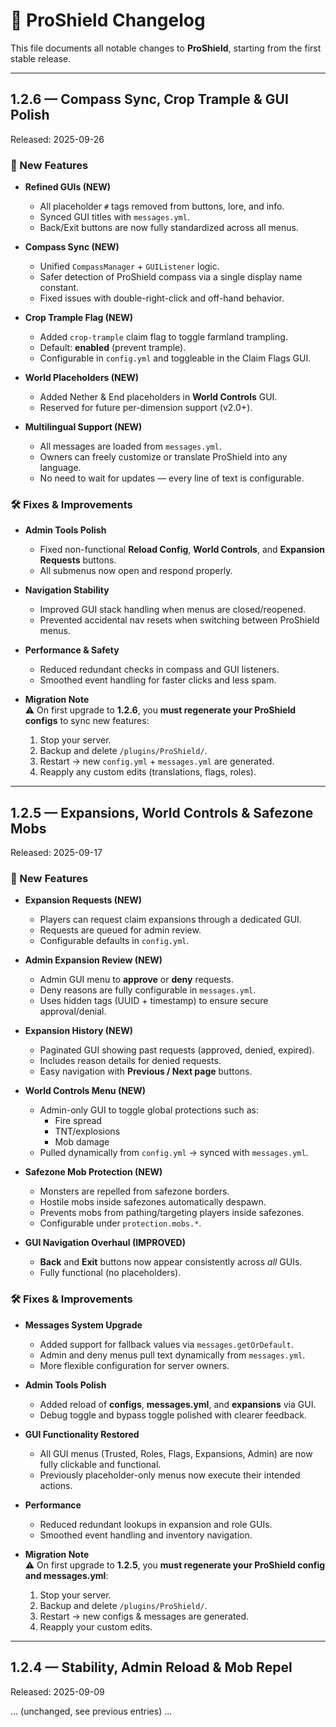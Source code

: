 # 📜 ProShield Changelog

This file documents all notable changes to **ProShield**, starting from the first stable release.

---

## **1.2.6 — Compass Sync, Crop Trample & GUI Polish**
Released: 2025-09-26

### 🔑 New Features
- **Refined GUIs (NEW)**  
  - All placeholder `#` tags removed from buttons, lore, and info.  
  - Synced GUI titles with `messages.yml`.  
  - Back/Exit buttons are now fully standardized across all menus.  

- **Compass Sync (NEW)**  
  - Unified `CompassManager` + `GUIListener` logic.  
  - Safer detection of ProShield compass via a single display name constant.  
  - Fixed issues with double-right-click and off-hand behavior.  

- **Crop Trample Flag (NEW)**  
  - Added `crop-trample` claim flag to toggle farmland trampling.  
  - Default: **enabled** (prevent trample).  
  - Configurable in `config.yml` and toggleable in the Claim Flags GUI.  

- **World Placeholders (NEW)**  
  - Added Nether & End placeholders in **World Controls** GUI.  
  - Reserved for future per-dimension support (v2.0+).  

- **Multilingual Support (NEW)**  
  - All messages are loaded from `messages.yml`.  
  - Owners can freely customize or translate ProShield into any language.  
  - No need to wait for updates — every line of text is configurable.  

### 🛠 Fixes & Improvements
- **Admin Tools Polish**  
  - Fixed non-functional **Reload Config**, **World Controls**, and **Expansion Requests** buttons.  
  - All submenus now open and respond properly.  

- **Navigation Stability**  
  - Improved GUI stack handling when menus are closed/reopened.  
  - Prevented accidental nav resets when switching between ProShield menus.  

- **Performance & Safety**  
  - Reduced redundant checks in compass and GUI listeners.  
  - Smoothed event handling for faster clicks and less spam.  

- **Migration Note**  
  ⚠️ On first upgrade to **1.2.6**, you **must regenerate your ProShield configs** to sync new features:  
  1. Stop your server.  
  2. Backup and delete `/plugins/ProShield/`.  
  3. Restart → new `config.yml` + `messages.yml` are generated.  
  4. Reapply any custom edits (translations, flags, roles).  

---

## **1.2.5 — Expansions, World Controls & Safezone Mobs**
Released: 2025-09-17

### 🔑 New Features
- **Expansion Requests (NEW)**  
  - Players can request claim expansions through a dedicated GUI.  
  - Requests are queued for admin review.  
  - Configurable defaults in `config.yml`.  

- **Admin Expansion Review (NEW)**  
  - Admin GUI menu to **approve** or **deny** requests.  
  - Deny reasons are fully configurable in `messages.yml`.  
  - Uses hidden tags (UUID + timestamp) to ensure secure approval/denial.  

- **Expansion History (NEW)**  
  - Paginated GUI showing past requests (approved, denied, expired).  
  - Includes reason details for denied requests.  
  - Easy navigation with **Previous / Next page** buttons.  

- **World Controls Menu (NEW)**  
  - Admin-only GUI to toggle global protections such as:  
    - Fire spread  
    - TNT/explosions  
    - Mob damage  
  - Pulled dynamically from `config.yml` → synced with `messages.yml`.  

- **Safezone Mob Protection (NEW)**  
  - Monsters are repelled from safezone borders.  
  - Hostile mobs inside safezones automatically despawn.  
  - Prevents mobs from pathing/targeting players inside safezones.  
  - Configurable under `protection.mobs.*`.  

- **GUI Navigation Overhaul (IMPROVED)**  
  - **Back** and **Exit** buttons now appear consistently across *all* GUIs.  
  - Fully functional (no placeholders).  

### 🛠 Fixes & Improvements
- **Messages System Upgrade**  
  - Added support for fallback values via `messages.getOrDefault`.  
  - Admin and deny menus pull text dynamically from `messages.yml`.  
  - More flexible configuration for server owners.  

- **Admin Tools Polish**  
  - Added reload of **configs**, **messages.yml**, and **expansions** via GUI.  
  - Debug toggle and bypass toggle polished with clearer feedback.  

- **GUI Functionality Restored**  
  - All GUI menus (Trusted, Roles, Flags, Expansions, Admin) are now fully clickable and functional.  
  - Previously placeholder-only menus now execute their intended actions.  

- **Performance**  
  - Reduced redundant lookups in expansion and role GUIs.  
  - Smoothed event handling and inventory navigation.  

- **Migration Note**  
  ⚠️ On first upgrade to **1.2.5**, you **must regenerate your ProShield config and messages.yml**:  
  1. Stop your server.  
  2. Backup and delete `/plugins/ProShield/`.  
  3. Restart → new configs & messages are generated.  
  4. Reapply your custom edits.  

---

## **1.2.4 — Stability, Admin Reload & Mob Repel**
Released: 2025-09-09

... (unchanged, see previous entries) ...
